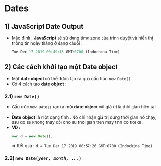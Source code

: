 # Dates
## **1) JavaScript Date Output**
- Mặc định , **JavaScript** sẽ sử dụng time zone của trình duyệt và hiển thị thông tin ngày tháng ở dạng chuỗi :
    ```js
    Tue Dec 17 2019 00:49:13 GMT+0700 (Indochina Time)
    ```
## **2) Các cách khởi tạo một Date object**
- Một **date object** có thể được tạo ra qua cấu trúc `new Date()`
- Có 4 cách tạo **date object**  :
### **2.1) `new Date()`**
- Cấu trúc `new Date()` tạo ra một **date object** với giá trị là thời gian hiện tại .
- **Date object** là một dạng tĩnh . Nó chỉ nhận giá trị đúng thời gian nó chạy, sau đó sẽ không thay đổi cho dù thời gian trên máy tính có trôi đi .
- **VD :**
    ```js
    var d = new Date();
    ```
    => Kết quả : `d = Tue Dec 17 2019 00:57:26 GMT+0700 (Indochina Time)`
### **2.2) `new Date(`*`year, month, ...`*`)`**